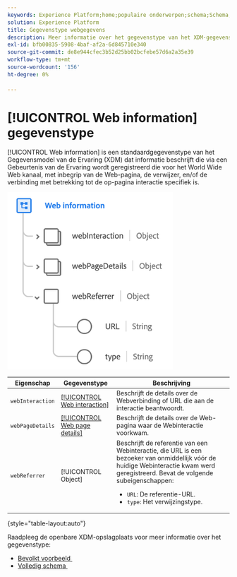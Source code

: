 ```yaml
---
keywords: Experience Platform;home;populaire onderwerpen;schema;Schema;XDM;velden;schema's;Schema's;Webpagina-details;datatype;gegevenstype;gegevenstype;webpagina
solution: Experience Platform
title: Gegevenstype webgegevens
description: Meer informatie over het gegevenstype van het XDM-gegevensmodel (Experience Data Model) voor webinformatie.
exl-id: bfb00835-5908-4baf-af2a-6d845710e340
source-git-commit: de8e944cfec3b52d25bb02bcfebe57d6a2a35e39
workflow-type: tm+mt
source-wordcount: '156'
ht-degree: 0%

---
```


# [!UICONTROL Web information] gegevenstype

[!UICONTROL Web information] is een standaardgegevenstype van het Gegevensmodel van de Ervaring (XDM) dat informatie beschrijft die via een Gebeurtenis van de Ervaring wordt geregistreerd die voor het World Wide Web kanaal, met inbegrip van de Web-pagina, de verwijzer, en/of de verbinding met betrekking tot de op-pagina interactie specifiek is.

![](../images/data-types/web-information.png)

| Eigenschap | Gegevenstype | Beschrijving |
| --- | --- | --- |
| `webInteraction` | [[!UICONTROL Web interaction]](./web-interaction.md) | Beschrijft de details over de Webverbinding of URL die aan de interactie beantwoordt. |
| `webPageDetails` | [[!UICONTROL Web page details]](./webpage-details.md) | Beschrijft de details over de Web-pagina waar de Webinteractie voorkwam. |
| `webReferrer` | [!UICONTROL Object] | Beschrijft de referentie van een Webinteractie, die URL is een bezoeker van onmiddellijk vóór de huidige Webinteractie kwam werd geregistreerd. Bevat de volgende subeigenschappen: <ul><li>`URL`: De referentie-URL.</li><li>`type`: Het verwijzingstype.</li></ul> |

{style="table-layout:auto"}

Raadpleeg de openbare XDM-opslagplaats voor meer informatie over het gegevenstype:

* [&#x200B; Bevolkt voorbeeld &#x200B;](https://github.com/adobe/xdm/blob/master/components/datatypes/webinfo.example.1.json)
* [&#x200B; Volledig schema &#x200B;](https://github.com/adobe/xdm/blob/master/components/datatypes/webinfo.schema.json)
